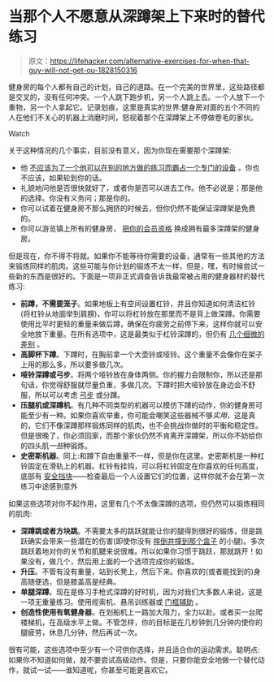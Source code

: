 # 当那个人不愿意从深蹲架上下来时的替代练习

> 原文：<https://lifehacker.com/alternative-exercises-for-when-that-guy-will-not-get-ou-1828150316>

健身房的每个人都有自己的计划，自己的道路。在一个完美的世界里，这些路径都是交叉的，没有任何冲突。一个人跳下跑步机，另一个人跳上去。一个人放下一个重物，另一个人拿起它。记录划痕，这里是真实的世界:健身房对面的五个不同的人在他们不关心的机器上消磨时间，怒视着那个在深蹲架上不停做卷毛的家伙。

Watch

关于这种情况的几个事实，目前没有意义，因为你现在需要那个深蹲架:

*   他 [不应该为了一个他可以在别的地方做的练习而霸占一个专门的设备](https://lifehacker.com/get-ripped-not-rude-ten-rules-for-proper-gym-etiquett-1733907609) 。你也不应该，如果轮到你的话。
*   礼貌地问他是否很快就好了，或者你是否可以进去工作。他不必说是；那是他的选择。你没有义务问；那是你的。
*   你可以试着在健身房不那么拥挤的时候去，但你仍然不能保证深蹲架是免费的。
*   你可以游览镇上所有的健身房， [把你的会员资格](https://lifehacker.com/your-gym-should-either-be-super-close-or-super-nice-1793529831) 换成拥有最多深蹲架的健身房。

但是现在，你不得不将就。如果你不能等待你需要的设备，通常有一些其他的方法来锻炼同样的肌肉。这些可能与你计划的锻炼不太一样，但是，嘿，有时候尝试一些新的东西是很好的。下面是一项非正式调查告诉我最常被占用的健身器材的替代练习:

*   **前蹲，不需要笼子**。如果地板上有空间设置杠铃，并且你知道如何清洁杠铃(将杠铃从地面举到肩膀)，你可以将杠铃放在那里而不是背上做深蹲。你需要使用比平时更轻的重量来做后蹲，确保在你疲劳之前停下来，这样你就可以安全地放下重量。在所有选项中，这是最类似于杠铃深蹲的，但仍有 [几个细微的差别](https://vitals.lifehacker.com/the-difference-between-a-front-and-back-squat-beyond-t-1787346940) 。
*   **高脚杯下蹲**。下蹲时，在胸前拿一个大壶铃或哑铃。这个重量不会像你在架子上用的那么多，所以要多做几次。
*   **哑铃深蹲或弓步**。将两个哑铃放在身体两侧。你的握力会限制你，所以还是那句话，你觉得舒服就尽量负重，多做几次。下蹲时把大哑铃放在身边会不舒服，所以可以考虑 [弓步](https://vitals.lifehacker.com/the-most-common-lunge-mistakes-and-how-to-fix-them-1788511985) 或分蹲。
*   **压腿机或深蹲机**。有几种不同类型的机器可以模仿下蹲的动作，你的健身房可能至少有一种。如果你喜欢举重，你可能会嘲笑这些器械不够*实用*，这是真的，它们不像深蹲那样锻炼同样的肌肉，也不会挑战你做时的平衡和稳定性。但是很晚了，你必须回家，而那个家伙仍然不肯离开深蹲架，所以你不妨给你的四头肌*一些*种锻炼。
*   **史密斯机器**。同上:和蹲下自由重量不一样，但是你在这里。史密斯机是一种杠铃固定在滑轨上的机器。杠铃有挂钩，可以将杠铃固定在你喜欢的任何高度，底部有 [安全挡块](https://www.robsonforensic.com/articles/smith-press-machine-expert)——检查最后一个人设置它们的位置，这样你就不会在第一次练习中途感到意外

如果这些选项对你不起作用，这里有几个不太像深蹲的选项，但仍然可以锻炼相同的肌肉:

*   **深蹲跳或者方块跳**。不需要太多的跳跃就能让你的腿得到很好的锻炼，但是跳跃确实会带来一些潜在的伤害(即使你没有 [摔倒并撞到那个盒子](https://vitals.lifehacker.com/how-to-do-box-jumps-without-freaking-out-1828056353) 的小腿)。多次跳跃着地对你的关节和肌腱来说很难。所以如果你习惯于跳跃，那就跳开！如果没有，做几个，然后用上面的一个选项完成你的锻炼。
*   **升压**。不管有没有重量，站到长凳上，然后下来。你喜欢的(或者能找到的)身高随便选，但是膝盖高是经典。
*   **单腿深蹲**。现在是练习手枪式深蹲的好时机，因为对我们大多数人来说，这是一项无重量练习。使用缆索机、悬吊训练器或 [门框辅助](https://vitals.lifehacker.com/get-serious-about-strength-and-balance-with-one-legged-1750422621) 。
*   **创造性使用有氧健身器**。在划船机上一路加大阻力，全力以赴。或者买一台爬楼梯机，在高级水平上做。不管怎样，你的目标是在几秒钟到几分钟内使你的腿疲劳，休息几分钟，然后再试一次。

很有可能，这些选项中至少有一个可供你选择，并且适合你的运动需求。聪明点:如果你不知道如何做，就不要尝试高级动作。但是，只要你能安全地做一个替代动作，就试一试——谁知道呢，你甚至可能更喜欢它。